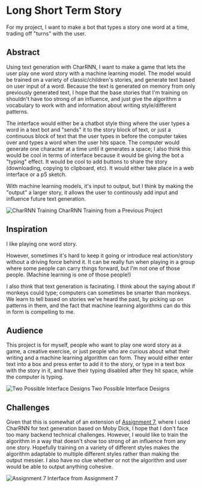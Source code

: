 # Long Short Term Story

For my project, I want to make a bot that types a story one word at a time, trading off "turns" with the user.

## Abstract
Using text generation with CharRNN, I want to make a game that lets the user play one word story with a machine learning model. The model would be trained on a variety of classic/children's stories, and generate text based on user input of a word. Because the text is generated on memory from only previously generated text, I hope that the base stories that I'm training on shouldn't have too strong of an influence, and just give the algorithm a vocabulary to work with and information about writing style/different patterns.

The interface would either be a chatbot style thing where the user types a word in a text bot and "sends" it to the story block of text, or just a continuous block of text that the user types in before the computer takes over and types a word when the user hits space. The computer would generate one character at a time until it generates a space; I also think this would be cool in terms of interface because it would be giving the bot a "typing" effect. It would be cool to add buttons to share the story (downloading, copying to clipboard, etc). It would either take place in a web interface or a p5 sketch.

With machine learning models, it's input to output, but I think by making the "output" a larger story, it allows the user to continously add input and influence future text generation.

![CharRNN Training](https://i.imgur.com/moo827X.png)
CharRNN Training from a Previous Project

## Inspiration
I like playing one word story.

However, sometimes it's hard to keep it going or introduce real action/story without a driving force behind it. It can be really fun when playing in a group where some people can carry things forward, but I'm not one of those people. (Machine learning is one of those people!)

I also think that text generation is facinating. I think about the saying about if monkeys could type; computers can sometimes be smarter than monkeys. We learn to tell based on stories we've heard the past, by picking up on patterns in them, and the fact that machine learning algorithms can do this in form is compelling to me.

## Audience
This project is for myself, people who want to play one word story as a game, a creative exercise, or just people who are curious about what their writing and a machine learning algorithm can form. They would either enter text into a box and press enter to add it to the story, or type in a text box with the story in it, and have their typing disabled after they hit space, while the computer is typing.

![Two Possible Interface Designs](https://imgur.com/kiRzUgi.png)
Two Possible Interface Designs

## Challenges
Given that this is somewhat of an extension of [Assignment 7,](https://github.com/kylewenchang/MLforArts/blob/main/Assignment7.md) where I used CharRNN for text generation based on Moby Dick, I hope that I don't face too many backend technical challenges. However, I would like to train the algorithm in a way that doesn't show too strong of an influence from any one story. Hopefully training on a variety of different styles makes the algorithm adaptable to multiple different styles rather than making the output messier. I also have no clue whether or not the algorithm and user would be able to output anything cohesive.

![Assignment 7](https://camo.githubusercontent.com/ce3f14888c73f4964dac3e290e9dda047a45ef9a5c54e7308fa737fb9257f2f8/68747470733a2f2f692e696d6775722e636f6d2f654f6262516c4b2e706e67)
Interface from Assignment 7
